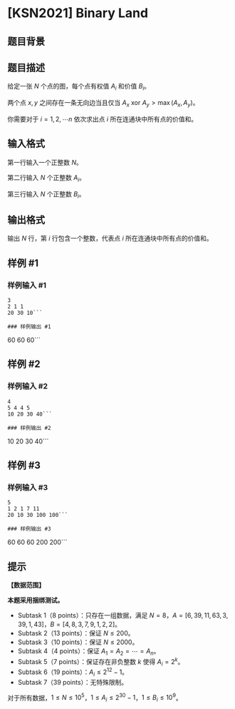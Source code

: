 # [KSN2021] Binary Land

## 题目背景



## 题目描述

给定一张 $N$ 个点的图，每个点有权值 $A_i$ 和价值 $B_i$。

两个点 $x,y$ 之间存在一条无向边当且仅当 $A_x\text{ xor }A_y>\max(A_x,A_y)$。

你需要对于 $i=1,2,\cdots n$ 依次求出点 $i$ 所在连通块中所有点的价值和。

## 输入格式

第一行输入一个正整数 $N$。

第二行输入 $N$ 个正整数 $A_i$。

第三行输入 $N$ 个正整数 $B_i$。

## 输出格式

输出 $N$ 行，第 $i$ 行包含一个整数，代表点 $i$ 所在连通块中所有点的价值和。

## 样例 #1

### 样例输入 #1
```
3
2 1 1
20 30 10```

### 样例输出 #1

```
60
60
60```

## 样例 #2

### 样例输入 #2
```
4
5 4 4 5
10 20 30 40```

### 样例输出 #2

```
10
20
30
40```

## 样例 #3

### 样例输入 #3
```
5
1 2 1 7 11
20 10 30 100 100```

### 样例输出 #3

```
60
60
60
200
200```

## 提示

**【数据范围】**

**本题采用捆绑测试。**

- Subtask 1（8 points）：只存在一组数据，满足 $N=8$，$A=[6,39,11,63,3,39,1,43]$，$B=[4,8,3,7,9,1,2,2]$。
- Subtask 2（13 points）：保证 $N \leq 200$。
- Subtask 3（10 points）：保证 $N \leq 2000$。
- Subtask 4（4 points）：保证 $A_1=A_2=\cdots=A_n$。
- Subtask 5（7 points）：保证存在非负整数 $k$ 使得 $A_i=2^k$。
- Subtask 6（19 points）：$A_i\leq 2^{12}-1$。
- Subtask 7（39 points）：无特殊限制。

对于所有数据，$1 \leq N \leq 10^5$，$1 \leq A_i \leq 2^{30}-1$，$1 \leq B_i \leq 10^9$。
